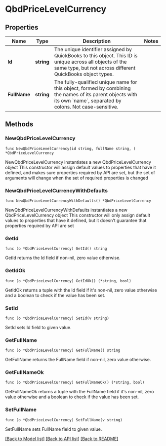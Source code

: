 # QbdPriceLevelCurrency

## Properties

Name | Type | Description | Notes
------------ | ------------- | ------------- | -------------
**Id** | **string** | The unique identifier assigned by QuickBooks to this object. This ID is unique across all objects of the same type, but not across different QuickBooks object types. | 
**FullName** | **string** | The fully-qualified unique name for this object, formed by combining the names of its parent objects with its own &#x60;name&#x60;, separated by colons. Not case-sensitive. | 

## Methods

### NewQbdPriceLevelCurrency

`func NewQbdPriceLevelCurrency(id string, fullName string, ) *QbdPriceLevelCurrency`

NewQbdPriceLevelCurrency instantiates a new QbdPriceLevelCurrency object
This constructor will assign default values to properties that have it defined,
and makes sure properties required by API are set, but the set of arguments
will change when the set of required properties is changed

### NewQbdPriceLevelCurrencyWithDefaults

`func NewQbdPriceLevelCurrencyWithDefaults() *QbdPriceLevelCurrency`

NewQbdPriceLevelCurrencyWithDefaults instantiates a new QbdPriceLevelCurrency object
This constructor will only assign default values to properties that have it defined,
but it doesn't guarantee that properties required by API are set

### GetId

`func (o *QbdPriceLevelCurrency) GetId() string`

GetId returns the Id field if non-nil, zero value otherwise.

### GetIdOk

`func (o *QbdPriceLevelCurrency) GetIdOk() (*string, bool)`

GetIdOk returns a tuple with the Id field if it's non-nil, zero value otherwise
and a boolean to check if the value has been set.

### SetId

`func (o *QbdPriceLevelCurrency) SetId(v string)`

SetId sets Id field to given value.


### GetFullName

`func (o *QbdPriceLevelCurrency) GetFullName() string`

GetFullName returns the FullName field if non-nil, zero value otherwise.

### GetFullNameOk

`func (o *QbdPriceLevelCurrency) GetFullNameOk() (*string, bool)`

GetFullNameOk returns a tuple with the FullName field if it's non-nil, zero value otherwise
and a boolean to check if the value has been set.

### SetFullName

`func (o *QbdPriceLevelCurrency) SetFullName(v string)`

SetFullName sets FullName field to given value.



[[Back to Model list]](../README.md#documentation-for-models) [[Back to API list]](../README.md#documentation-for-api-endpoints) [[Back to README]](../README.md)


